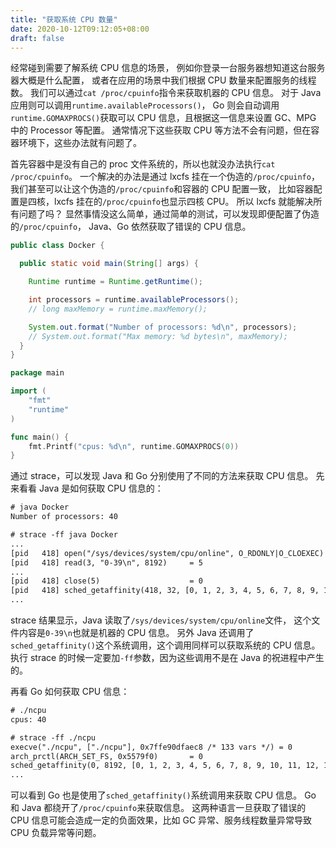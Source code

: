 ```yaml
---
title: "获取系统 CPU 数量"
date: 2020-10-12T09:12:05+08:00
draft: false
---
```


经常碰到需要了解系统 CPU 信息的场景，
例如你登录一台服务器想知道这台服务器大概是什么配置，
或者在应用的场景中我们根据 CPU 数量来配置服务的线程数。
我们可以通过`cat /proc/cpuinfo`指令来获取机器的 CPU 信息。
对于 Java 应用则可以调用`runtime.availableProcessors()`，
Go 则会自动调用`runtime.GOMAXPROCS()`获取可以 CPU 信息，且根据这一信息来设置 GC、MPG 中的 Processor 等配置。
通常情况下这些获取 CPU 等方法不会有问题，但在容器环境下，这些办法就有问题了。

首先容器中是没有自己的 proc 文件系统的，所以也就没办法执行`cat /proc/cpuinfo`。
一个解决的办法是通过 lxcfs 挂在一个伪造的`/proc/cpuinfo`，
我们甚至可以让这个伪造的`/proc/cpuinfo`和容器的 CPU 配置一致，
比如容器配置是四核，lxcfs 挂在的`/proc/cpuinfo`也显示四核 CPU。
所以 lxcfs 就能解决所有问题了吗？
显然事情没这么简单，通过简单的测试，可以发现即便配置了伪造的`/proc/cpuinfo`，
Java、Go 依然获取了错误的 CPU 信息。

```Java
public class Docker {

  public static void main(String[] args) {

    Runtime runtime = Runtime.getRuntime();

    int processors = runtime.availableProcessors();
    // long maxMemory = runtime.maxMemory();

    System.out.format("Number of processors: %d\n", processors);
    // System.out.format("Max memory: %d bytes\n", maxMemory);
  }
}
```

```go
package main

import (
    "fmt"
    "runtime"
)

func main() {
    fmt.Printf("cpus: %d\n", runtime.GOMAXPROCS(0))
}
```

通过 strace，可以发现 Java 和 Go 分别使用了不同的方法来获取 CPU 信息。
先来看看 Java 是如何获取 CPU 信息的：

```txt
# java Docker
Number of processors: 40

# strace -ff java Docker
...
[pid   418] open("/sys/devices/system/cpu/online", O_RDONLY|O_CLOEXEC) = 3
[pid   418] read(3, "0-39\n", 8192)     = 5
...
[pid   418] close(5)                    = 0
[pid   418] sched_getaffinity(418, 32, [0, 1, 2, 3, 4, 5, 6, 7, 8, 9, 10, 11, 12, 13, 14, 15, 16, 17, 18, 19, 20, 21, 22, 23, 24, 25, 26, 27, 28, 29, 30, 31, 32, 33, 34, 35, 36, 37, 38, 39]) = 8
...
```

strace 结果显示，Java 读取了`/sys/devices/system/cpu/online`文件，
这个文件内容是`0-39\n`也就是机器的 CPU 信息。
另外 Java 还调用了`sched_getaffinity()`这个系统调用，这个调用同样可以获取系统的 CPU 信息。
执行 strace 的时候一定要加`-ff`参数，因为这些调用不是在 Java 的祝进程中产生的。

再看 Go 如何获取 CPU 信息：

```txt
# ./ncpu
cpus: 40

# strace -ff ./ncpu 
execve("./ncpu", ["./ncpu"], 0x7ffe90dfaec8 /* 133 vars */) = 0
arch_prctl(ARCH_SET_FS, 0x5579f0)       = 0
sched_getaffinity(0, 8192, [0, 1, 2, 3, 4, 5, 6, 7, 8, 9, 10, 11, 12, 13, 14, 15, 16, 17, 18, 19, 20, 21, 22, 23, 24, 25, 26, 27, 28, 29, 30, 31, 32, 33, 34, 35, 36, 37, 38, 39]) = 8
...
```

可以看到 Go 也是使用了`sched_getaffinity()`系统调用来获取 CPU 信息。
Go 和 Java 都绕开了`/proc/cpuinfo`来获取信息。
这两种语言一旦获取了错误的 CPU 信息可能会造成一定的负面效果，比如 GC 异常、服务线程数量异常导致 CPU 负载异常等问题。

